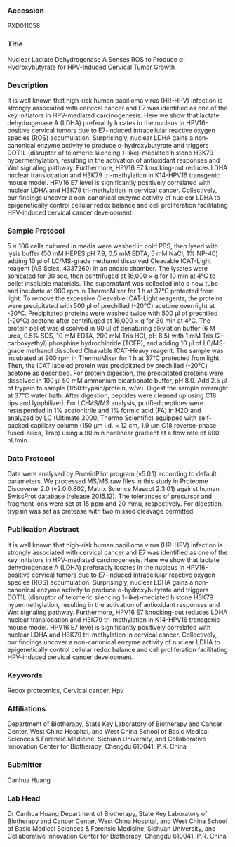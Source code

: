 ### Accession
PXD011058

### Title
Nuclear Lactate Dehydrogenase A Senses ROS to Produce α-Hydroxybutyrate for HPV-Induced Cervical Tumor Growth

### Description
It is well known that high-risk human papilloma virus (HR-HPV) infection is strongly associated with cervical cancer and E7 was identified as one of the key initiators in HPV-mediated carcinogenesis. Here we show that lactate dehydrogenase A (LDHA) preferably locates in the nucleus in HPV16-positive cervical tumors due to E7-induced intracellular reactive oxygen species (ROS) accumulation. Surprisingly, nuclear LDHA gains a non-canonical enzyme activity to produce α-hydroxybutyrate and triggers DOT1L (disruptor of telomeric silencing 1-like)-mediated histone H3K79 hypermethylation, resulting in the activation of antioxidant responses and Wnt signaling pathway. Furthermore, HPV16 E7 knocking-out reduces LDHA nuclear translocation and H3K79 tri-methylation in K14-HPV16 transgenic mouse model. HPV16 E7 level is significantly positively correlated with nuclear LDHA and H3K79 tri-methylation in cervical cancer. Collectively, our findings uncover a non-canonical enzyme activity of nuclear LDHA to epigenetically control cellular redox balance and cell proliferation facilitating HPV-induced cervical cancer development.

### Sample Protocol
5 × 106 cells cultured in media were washed in cold PBS, then lysed with lysis buffer (50 mM HEPES pH 7.9, 0.5 mM EDTA, 5 mM NaCl, 1% NP-40) adding 10 μl of LC/MS-grade methanol dissolved Cleavable ICAT-Light reagent (AB Sciex, 4337260) in an anoxic chamber. The lysates were sonicated for 30 sec, then centrifuged at 16,000 × g for 10 min at 4°C to pellet insoluble materials. The supernatant was collected into a new tube and incubate at 900 rpm in ThermoMixer for 1 h at 37°C protected from light. To remove the excessive Cleavable ICAT-Light reagents, the proteins were precipitated with 500 μl of prechilled (-20°C) acetone overnight at -20°C. Precipitated proteins were washed twice with 500 μl of prechilled (-20°C) acetone after centrifuged at 16,000 × g for 30 min at 4°C. The protein pellet was dissolved in 90 μl of denaturing alkylation buffer (6 M urea, 0.5% SDS, 10 mM EDTA, 200 mM Tris·HCl, pH 8.5) with 1 mM Tris (2-carboxyethyl) phosphine hydrochloride (TCEP), and adding 10 μl of LC/MS-grade methanol dissolved Cleavable ICAT-Heavy reagent. The sample was incubated at 900 rpm in ThermoMixer for 1 h at 37°C protected from light. Then, the ICAT labeled protein was precipitated by prechilled (-20°C) acetone as described. For protein digestion, the precipitated proteins were dissolved in 100 μl 50 mM ammonium bicarbonate buffer, pH 8.0. Add 2.5 μl of trypsin to sample (1/50:trypsin/protein, w/w). Digest the sample overnight at 37°C water bath. After digestion, peptides were cleaned up using C18 tips and lyophilized. For LC-MS/MS analysis, purified peptides were resuspended in 1% acetonitrile and 1% formic acid (FA) in H2O and analyzed by LC (Ultimate 3000, Thermo Scientific) equipped with self-packed capillary column (150 μm i.d. × 12 cm, 1.9 μm C18 reverse-phase fused-silica, Trap) using a 90 min nonlinear gradient at a flow rate of 600 nL/min.

### Data Protocol
Data were analysed by ProteinPilot program (v5.0.1) according to default parameters. We processed MS/MS raw files in this study in Proteome Discoverer 2.0 (v2.0.0.802, Matrix Science Mascot 2.3.01) against human SwissProt database (release 2015.12). The tolerances of precursor and fragment ions were set at 15 ppm and 20 mmu, respectively. For digestion, trypsin was set as pretease with two missed cleavage permitted.

### Publication Abstract
It is well known that high-risk human papilloma virus (HR-HPV) infection is strongly associated with cervical cancer and E7 was identified as one of the key initiators in HPV-mediated carcinogenesis. Here we show that lactate dehydrogenase A (LDHA) preferably locates in the nucleus in HPV16-positive cervical tumors due to E7-induced intracellular reactive oxygen species (ROS) accumulation. Surprisingly, nuclear LDHA gains a non-canonical enzyme activity to produce &#x3b1;-hydroxybutyrate and triggers DOT1L (disruptor of telomeric silencing 1-like)-mediated histone H3K79 hypermethylation, resulting in the activation of antioxidant responses and Wnt signaling pathway. Furthermore, HPV16 E7 knocking-out reduces LDHA nuclear translocation and H3K79 tri-methylation in K14-HPV16 transgenic mouse model. HPV16 E7 level is significantly positively correlated with nuclear LDHA and H3K79 tri-methylation in cervical cancer. Collectively, our findings uncover a non-canonical enzyme activity of nuclear LDHA to epigenetically control cellular redox balance and cell proliferation facilitating HPV-induced cervical cancer development.

### Keywords
Redox proteomics, Cervical cancer, Hpv

### Affiliations
Department of Biotherapy, State Key Laboratory of Biotherapy and Cancer Center, West China Hospital, and West China School of Basic Medical Sciences & Forensic Medicine, Sichuan University, and Collaborative Innovation Center for Biotherapy, Chengdu 610041, P.R. China

### Submitter
Canhua Huang

### Lab Head
Dr Canhua Huang
Department of Biotherapy, State Key Laboratory of Biotherapy and Cancer Center, West China Hospital, and West China School of Basic Medical Sciences & Forensic Medicine, Sichuan University, and Collaborative Innovation Center for Biotherapy, Chengdu 610041, P.R. China


